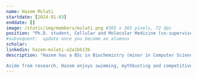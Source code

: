 ```yaml
---
name: Hazem Mslati
startdate: [2024-01-03]
enddate: []
image: /static/img/members/mslati.png #365 x 365 pixels, 72 dpi
position: "Ph.D. student, Cellular and Molecular Medicine (co-supervised with Jeff Leyton)"
#subsequent:  update once you become an alumnus
scholar:
linkedin: hazem-mslati-a2a1bb13b
description: "Hazem has a BSc in Biochemistry (minor in Computer Science) and a MSc in Bioinformatics. He is currently pursuing cutting-edge cancer research in the field of antibody drug conjugates (ADCs) under direct supervision of [Dr. Victor Jeffrey Leyton](https://www.uottawa.ca/faculty-medicine/dr-jeffrey-victor-leyton) and co-supervision from Dr. Francesco Gentile.

Aside from research, Hazem enjoys swimming, mythbusting and competitive duck herding."
---
```

